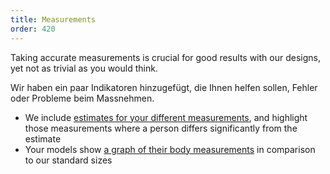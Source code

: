 ```yaml
---
title: Measurements
order: 420
---
```


Taking accurate measurements is crucial for good results with our designs, yet not as trivial as you would think.

Wir haben ein paar Indikatoren hinzugefügt, die Ihnen helfen sollen, Fehler oder Probleme beim Massnehmen.

 - We include [estimates for your different measurements][1], and highlight those measurements where a person differs significantly from the estimate
 - Your models show [a graph of their body measurements][2] in comparison to our standard sizes

[1]: /docs/guide/measurements/estimates/
[2]: /docs/guide/measurements/graph/
